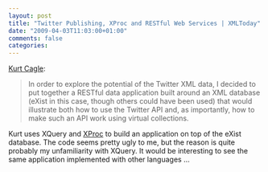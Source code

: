 ```yaml
---
layout: post
title: "Twitter Publishing, XProc and RESTful Web Services | XMLToday"
date: "2009-04-03T11:03:00+01:00"
comments: false
categories: 
---
```


<p><a href="http://xforms.org/xmltoday/content/twitter-publishing-xproc-and-restful-web-services">Kurt Cagle</a>:</p>

<blockquote>
<p>In order to explore the potential of the Twitter XML data, I decided to put together a RESTful data application built around an XML database (eXist in this case, though others could have been used) that would illustrate both how to use the Twitter API and, as importantly, how to make such an API work using virtual collections.</p>
</blockquote>

<p>Kurt uses XQuery and <a href="http://www.w3.org/TR/xproc/">XProc</a> to build an application on top of the eXist database. The code seems pretty ugly to me, but the reason is quite probably my unfamiliarity with XQuery. It would be interesting to see the same application implemented with other languages …</p>


